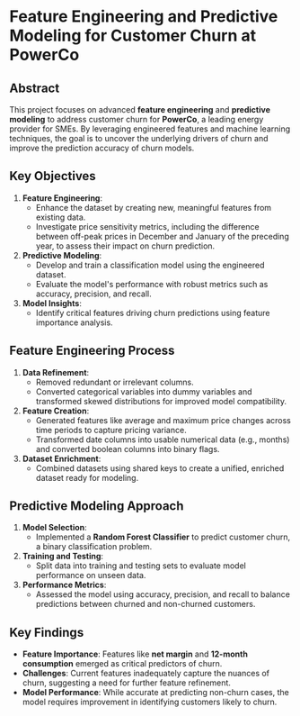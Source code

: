 # Feature Engineering and Predictive Modeling for Customer Churn at PowerCo

## Abstract  
This project focuses on advanced **feature engineering** and **predictive modeling** to address customer churn for **PowerCo**, a leading energy provider for SMEs. By leveraging engineered features and machine learning techniques, the goal is to uncover the underlying drivers of churn and improve the prediction accuracy of churn models.

## Key Objectives  
1. **Feature Engineering**:  
   - Enhance the dataset by creating new, meaningful features from existing data.  
   - Investigate price sensitivity metrics, including the difference between off-peak prices in December and January of the preceding year, to assess their impact on churn prediction.  
2. **Predictive Modeling**:  
   - Develop and train a classification model using the engineered dataset.  
   - Evaluate the model's performance with robust metrics such as accuracy, precision, and recall.  
3. **Model Insights**:  
   - Identify critical features driving churn predictions using feature importance analysis.  

## Feature Engineering Process  
1. **Data Refinement**:  
   - Removed redundant or irrelevant columns.  
   - Converted categorical variables into dummy variables and transformed skewed distributions for improved model compatibility.  
2. **Feature Creation**:  
   - Generated features like average and maximum price changes across time periods to capture pricing variance.  
   - Transformed date columns into usable numerical data (e.g., months) and converted boolean columns into binary flags.  
3. **Dataset Enrichment**:  
   - Combined datasets using shared keys to create a unified, enriched dataset ready for modeling.  

## Predictive Modeling Approach  
1. **Model Selection**:  
   - Implemented a **Random Forest Classifier** to predict customer churn, a binary classification problem.  
2. **Training and Testing**:  
   - Split data into training and testing sets to evaluate model performance on unseen data.  
3. **Performance Metrics**:  
   - Assessed the model using accuracy, precision, and recall to balance predictions between churned and non-churned customers.  

## Key Findings  
- **Feature Importance**: Features like **net margin** and **12-month consumption** emerged as critical predictors of churn.  
- **Challenges**: Current features inadequately capture the nuances of churn, suggesting a need for further feature refinement.  
- **Model Performance**: While accurate at predicting non-churn cases, the model requires improvement in identifying customers likely to churn.  




